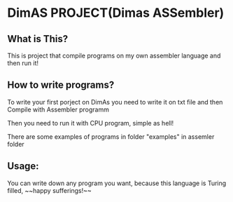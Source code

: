 <h1>DimAS PROJECT(Dimas ASSembler)</h1>
<h2> What is This?</h2>
<p> This is project that compile programs on my own assembler language and then run it!</p>
<h2> How to write programs? </h2>
<p> To write your first porject on DimAs you need to write it on txt file and then Compile with Assembler programm </p>
<p> Then you need to run it with CPU program, simple as hell! </p>
<p> There are some examples of programs in folder "examples" in assemler folder </p>
<h2> Usage: </h2>
<p> You can write down any program you want, because this language is Turing filled, ~~happy sufferings!~~ </h2>
